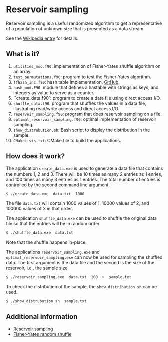# Reservoir sampling

Reservoir sampling is a useful randomized algorithm to get a representative
of a population of unknown size that is presented as a data stream.

See the [Wikipedia entry](https://en.wikipedia.org/wiki/Reservoir_sampling)
for details.

## What is it?

1. `utilities_mod.f90`: implementation of Fisher-Yates shuffle algorithm
   on an array.
1. `test_permutations.f90`: program to test the Fisher-Yates algorithm.
1. `ffhash_inc.f90`: hash table implementation,
   [GitHub](https://github.com/jannisteunissen/ffhash)
1. `hash_mod.F90`: module that defines a hastable with strings as keys, and
   integers as value to serve as a counter.
1. ``create_data.f90`: program to create a data file using direct access I/O.
1. `shuffle_data.f90`: program that shuffles the values in a data file,
   illustrating read/write access and direct access I/O.
1. `reservoir_sampling.f90`: program that does reservoir sampling on a file.
1. `optimal_reservoir_sampling.f90`: optimal implementation of reservoir
   sampling.
1. `show_distrubution.sh`: Bash script to display the distribution in
   the sample.
1. `CMakeLists.txt`: CMake file to build the applications.


## How does it work?

The application `create_data.exe` is used to generate a data file that
contains the numbers 1, 2 and 3.  There will be 10 times as many 2 entries
as 1 enries, and 100 times as many 3 entries as 1 entries.
The total number of entries is controlled by the second command line
argument.

```bash
$ ./create_data.exe  data.txt  1000
```

The file `data.txt` will contain 1000 values of 1, 10000 values of 2,
and 100000 values of 3 in that order.

The application `shuffle_data.exe` can be used to shuffle the original
data file so that the entries will be in random order.

```bash
$ ./shuffle_data.exe  data.txt
```

Note that the shuffle happens in-place.

The applications `reservoir_sampling.exe` and `optimal_reservoir_sampling.exe`
can now be used for sampling the shuffled data.  The first argument is the
data file and the second is the size of the reservoir, i.e., the sample size.

```bash
$ ./reservoir_sampling.exe  data.txt  100  >  sample.txt
```

To check the distribution of the sample, the `show_distribution.sh` can be
used.

```bash
$ ./show_distrubution.sh  sample.txt
```

## Additional information

* [Reservoir sampling](https://en.wikipedia.org/wiki/Fisher%E2%80%93Yates_shuffle)
* [Fisher-Yates random shuffle](https://en.wikipedia.org/wiki/Fisher%E2%80%93Yates_shuffle)

